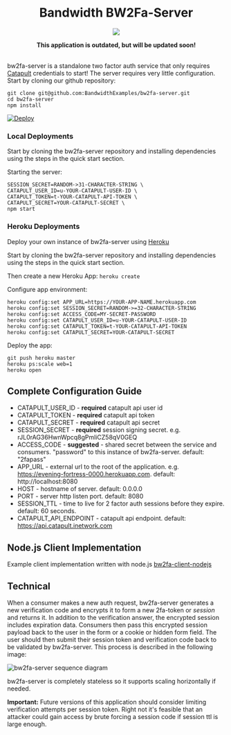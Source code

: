 <div align="center">

# Bandwidth BW2Fa-Server

<a href="http://dev.bandwidth.com"><img src="https://s3.amazonaws.com/bwdemos/BW-VMP.png"/></a>
</div>

<div align="center"> 
<b>This application is outdated, but will be updated soon!</b><br><br>
</div> 

bw2fa-server is a standalone two factor auth service that only requires
[Catapult](https://catapult.inetwork.com) credentials to start!  The server
requires very little configuration.  Start by cloning our github repository:

```
git clone git@github.com:BandwidthExamples/bw2fa-server.git
cd bw2fa-server
npm install
```
[![Deploy](https://www.herokucdn.com/deploy/button.svg)](https://heroku.com/deploy)

### Local Deployments

Start by cloning the bw2fa-server repository and installing dependencies using
the steps in the quick start section.

Starting the server:
```
SESSION_SECRET=RANDOM->31-CHARACTER-STRING \
CATAPULT_USER_ID=u-YOUR-CATAPULT-USER-ID \
CATAPULT_TOKEN=t-YOUR-CATAPULT-API-TOKEN \
CATAPULT_SECRET=YOUR-CATAPULT-SECRET \
npm start
```

### Heroku Deployments

Deploy your own instance of bw2fa-server using [Heroku](https://heroku.com)

Start by cloning the bw2fa-server repository and installing dependencies using
the steps in the quick start section.

Then create a new Heroku App:
```heroku create```

Configure app environment:
```
heroku config:set APP_URL=https://YOUR-APP-NAME.herokuapp.com
heroku config:set SESSION_SECRET=RANDOM->=32-CHARACTER-STRING
heroku config:set ACCESS_CODE=MY-SECRET-PASSWORD
heroku config:set CATAPULT_USER_ID=u-YOUR-CATAPULT-USER-ID
heroku config:set CATAPULT_TOKEN=t-YOUR-CATAPULT-API-TOKEN
heroku config:set CATAPULT_SECRET=YOUR-CATAPULT-SECRET
```

Deploy the app:
```
git push heroku master
heroku ps:scale web=1
heroku open
```

## Complete Configuration Guide

  * CATAPULT_USER_ID - **required** catapult api user id
  * CATAPULT_TOKEN - **required** catapult api token
  * CATAPULT_SECRET - **required** catapult api secret
  * SESSION_SECRET - **required** session signing secret. e.g.
    rJL0rAG36HwnWpcq8gPmliCZ58qV0GEQ
  * ACCESS_CODE - **suggested** - shared secret between the service and 
    consumers.  "password" to this instance of bw2fa-server.  default: "2fapass"
  * APP_URL - external url to the root of the application. e.g.
    https://evening-fortress-0000.herokuapp.com. default: http://localhost:8080
  * HOST - hostname of server. default: 0.0.0.0
  * PORT - server http listen port. default: 8080
  * SESSION_TTL - time to live for 2 factor auth sessions before they expire.
    default: 60 seconds.
  * CATAPULT_API_ENDPOINT - catapult api endpoint. default:
    https://api.catapult.inetwork.com

## Node.js Client Implementation
Example client implementation written with node.js
[bw2fa-client-nodejs](https://github.com/BandwidthExamples/bw2fa-client-nodejs)

## Technical

When a consumer makes a new auth request, bw2fa-server generates a new
verification code and encrypts it to form a new 2fa-token or *session*
and returns it.  In addition to the verification answer, the encrypted
session includes expiration data.  Consumers then pass this encrypted
session payload back to the user in the form or a cookie or hidden form
field.  The user should then submit their session token and verification
code back to be validated by bw2fa-server.  This process is described in
the following image:

![bw2fa-server sequence diagram](/images/bw2fa-sequence.jpeg)

bw2fa-server is completely stateless so it supports scaling horizontally if
needed.

**Important:** Future versions of this application should consider limiting
verification attempts per session token.  Right not it's feasible that an
attacker could gain access by brute forcing a session code if session ttl
is large enough.
